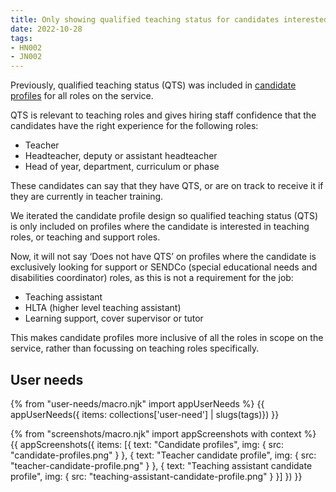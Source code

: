 ```yaml
---
title: Only showing qualified teaching status for candidates interested in teaching roles
date: 2022-10-28
tags:
- HN002
- JN002
---
```


Previously, qualified teaching status (QTS) was included in [candidate profiles](/creating-a-jobseeker-profile-iteration-2/) for all roles on the service.

QTS is relevant to teaching roles and gives hiring staff confidence that the candidates have the right experience for the following roles:
- Teacher
- Headteacher, deputy or assistant headteacher
- Head of year, department, curriculum or phase

These candidates can say that they have QTS, or are on track to receive it if they are currently in teacher training.

We iterated the candidate profile design so qualified teaching status (QTS) is only included on profiles where the candidate is interested in teaching roles, or teaching and support roles.

Now, it will not say ‘Does not have QTS’ on profiles where the candidate is exclusively looking for support or SENDCo (special educational needs and disabilities coordinator) roles, as this is not a requirement for the job:
- Teaching assistant
- HLTA (higher level teaching assistant)
- Learning support, cover supervisor or tutor

This makes candidate profiles more inclusive of all the roles in scope on the service, rather than focussing on teaching roles specifically.



## User needs

{% from "user-needs/macro.njk" import appUserNeeds %}
{{ appUserNeeds({ items: collections['user-need'] | slugs(tags)}) }}


{% from "screenshots/macro.njk" import appScreenshots with context %}
{{ appScreenshots({
  items: [{
    text: "Candidate profiles",
    img: { src: "candidate-profiles.png" }
  }, {
    text: "Teacher candidate profile",
    img: { src: "teacher-candidate-profile.png" }
  }, {
    text: "Teaching assistant candidate profile",
    img: { src: "teaching-assistant-candidate-profile.png" }
  }]
}) }}

